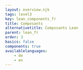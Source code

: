 ```yaml
---
layout: overview.njk
tags: level3
key: lean_components_fr
title: Composants
alternativetitle: Composants Lean
parent: lean_fr
order: 3
basics: false
components: true
availablelanguages: 
    - de
    - en
---
```

